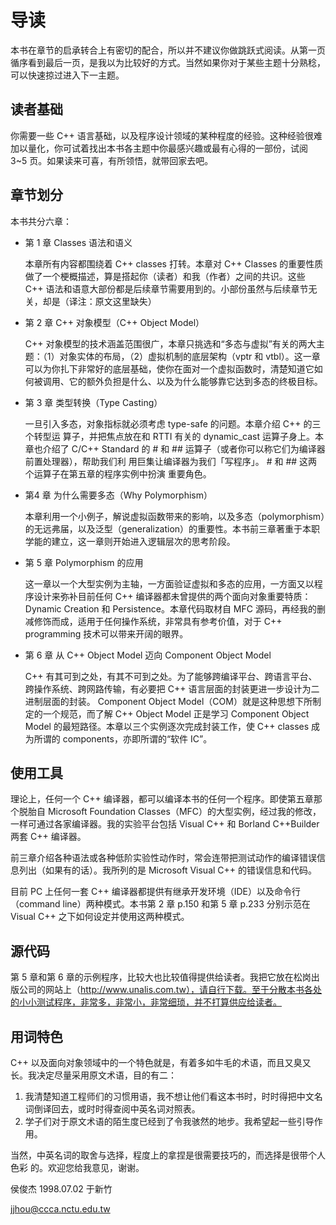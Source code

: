 # 导读

本书在章节的启承转合上有密切的配合，所以并不建议你做跳跃式阅读。从第一页循序看到最后一页，是我以为比较好的方式。当然如果你对于某些主题十分熟稔，可以快速掠过进入下一主题。

## 读者基础

你需要一些 C++ 语言基础，以及程序设计领域的某种程度的经验。这种经验很难加以量化，你可试着找出本书各主题中你最感兴趣或最有心得的一部份，试阅 3~5 页。如果读来可喜，有所领悟，就带回家去吧。

## 章节划分

本书共分六章：

- 第 1 章 Classes 语法和语义

  本章所有内容都围绕着 C++ classes 打转。本章对 C++ Classes 的重要性质做了一个梗概描述，算是搭起你（读者）和我（作者）之间的共识。这些 C++ 语法和语意大部份都是后续章节需要用到的。小部份虽然与后续章节无关，却是（译注：原文这里缺失）

- 第 2 章 C++ 对象模型（C++ Object Model）

  C++ 对象模型的技术涵盖范围很广，本章只挑选和“多态与虚拟”有关的两大主题：（1）对象实体的布局，（2）虚拟机制的底层架构（vptr 和 vtbl）。这一章可以为你扎下非常好的底层基础，使你在面对一个虚拟函数时，清楚知道它如何被调用、它的额外负担是什么、以及为什么能够靠它达到多态的终极目标。

- 第 3 章 类型转换（Type Casting）

  一旦引入多态，对象指标就必须考虑 type-safe 的问题。本章介绍 C++ 的三个转型运 算子，并把焦点放在和 RTTI 有关的 dynamic_cast 运算子身上。本章也介绍了 C/C++ Standard 的 # 和 ## 运算子（或者你可以称它们为编译器前置处理器），帮助我们利 用巨集让编译器为我们「写程序」。 # 和 ## 这两个运算子在第五章的程序实例中扮演 重要角色。

- 第4 章 为什么需要多态（Why Polymorphism）

  本章利用一个小例子，解说虚拟函数带来的影响，以及多态（polymorphism）的无远弗届，以及泛型（generalization）的重要性。本书前三章著重于本职学能的建立，这一章则开始进入逻辑层次的思考阶段。

- 第 5 章 Polymorphism 的应用

  这一章以一个大型实例为主轴，一方面验证虚拟和多态的应用，一方面又以程序设计来弥补目前任何 C++ 编译器都未曾提供的两个面向对象重要特质：Dynamic Creation 和 Persistence。本章代码取材自 MFC 源码，再经我的删减修饰而成，适用于任何操作系统，非常具有参考价值，对于 C++ programming 技术可以带来开阔的眼界。

- 第 6 章 从 C++ Object Model 迈向 Component Object Model

  C++ 有其可到之处，有其不可到之处。为了能够跨编译平台、跨语言平台、跨操作系统、跨网路传输，有必要把 C++ 语言层面的封装更进一步设计为二进制层面的封装。 Component Object Model（COM）就是这种思想下所制定的一个规范，而了解 C++ Object Model 正是学习 Component Object Model 的最短路径。本章以三个实例逐次完成封装工作，使 C++ classes 成为所谓的 components，亦即所谓的“软件 IC”。

## 使用工具

理论上，任何一个 C++ 编译器，都可以编译本书的任何一个程序。即使第五章那个脱胎自 Microsoft Foundation Classes（MFC）的大型实例，经过我的修改，一样可通过各家编译器。我的实验平台包括 Visual C++ 和 Borland C++Builder 两套 C++ 编译器。

前三章介绍各种语法或各种低阶实验性动作时，常会连带把测试动作的编译错误信息列出（如果有的话）。我所列的是 Microsoft Visual C++ 的错误信息和代码。

目前 PC 上任何一套 C++ 编译器都提供有继承开发环境（IDE）以及命令行（command line）两种模式。本书第 2 章 p.150 和第 5 章 p.233 分别示范在 Visual C++ 之下如何设定并使用这两种模式。

## 源代码

第 5 章和第 6 章的示例程序，比较大也比较值得提供给读者。我把它放在松岗出版公司的网站上（http://www.unalis.com.tw），请自行下载。至于分散本书各处的小小测试程序，非常多，非常小，非常细琐，并不打算供应给读者。

## 用词特色

C++ 以及面向对象领域中的一个特色就是，有着多如牛毛的术语，而且又臭又长。我决定尽量采用原文术语，目的有二：

1. 我清楚知道工程师们的习惯用语，我不想让他们看这本书时，时时得把中文名词倒译回去，或时时得查阅中英名词对照表。
2. 学子们对于原文术语的陌生度已经到了令我骇然的地步。我希望起一些引导作用。

当然，中英名词的取舍与选择，程度上的拿捏是很需要技巧的，而选择是很带个人色彩 的。欢迎您给我意见，谢谢。

侯俊杰 1998.07.02 于新竹

jjhou@ccca.nctu.edu.tw